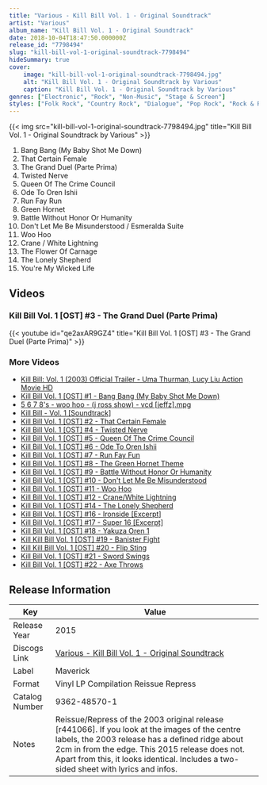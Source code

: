 ```yaml
---
title: "Various - Kill Bill Vol. 1 - Original Soundtrack"
artist: "Various"
album_name: "Kill Bill Vol. 1 - Original Soundtrack"
date: 2018-10-04T18:47:50.000000Z
release_id: "7798494"
slug: "kill-bill-vol-1-original-soundtrack-7798494"
hideSummary: true
cover:
    image: "kill-bill-vol-1-original-soundtrack-7798494.jpg"
    alt: "Kill Bill Vol. 1 - Original Soundtrack by Various"
    caption: "Kill Bill Vol. 1 - Original Soundtrack by Various"
genres: ["Electronic", "Rock", "Non-Music", "Stage & Screen"]
styles: ["Folk Rock", "Country Rock", "Dialogue", "Pop Rock", "Rock & Roll", "Disco", "Soundtrack", "Downtempo"]
---
```


{{< img src="kill-bill-vol-1-original-soundtrack-7798494.jpg" title="Kill Bill Vol. 1 - Original Soundtrack by Various" >}}

<!-- section break -->

1. Bang Bang (My Baby Shot Me Down)
2. That Certain Female
3. The Grand Duel (Parte Prima)
4. Twisted Nerve
5. Queen Of The Crime Council
6. Ode To Oren Ishii
7. Run Fay Run
8. Green Hornet
9. Battle Without Honor Or Humanity
10. Don't Let Me Be Misunderstood / Esmeralda Suite
11. Woo Hoo
12. Crane / White Lightning
13. The Flower Of Carnage
14. The Lonely Shepherd
15. You're My Wicked Life

<!-- section break -->




## Videos
### Kill Bill Vol. 1 [OST] #3 - The Grand Duel (Parte Prima)
{{< youtube id="qe2axAR9GZ4" title="Kill Bill Vol. 1 [OST] #3 - The Grand Duel (Parte Prima)" >}}<br>

### More Videos

- [Kill Bill: Vol. 1 (2003) Official Trailer - Uma Thurman, Lucy Liu Action Movie HD](https://www.youtube.com/watch?v=7kSuas6mRpk)
- [Kill Bill Vol. 1 [OST] #1 - Bang Bang (My Baby Shot Me Down)](https://www.youtube.com/watch?v=9KHEcUF_fvQ)
- [5 6 7 8's - woo hoo - (j ross show) - vcd [jeffz].mpg](https://www.youtube.com/watch?v=7DJv0rx5g-c)
- [Kill Bill - Vol. 1 [Soundtrack]](https://www.youtube.com/watch?v=RMJu05FDO5w)
- [Kill Bill Vol. 1 [OST] #2 - That Certain Female](https://www.youtube.com/watch?v=EtrkC6mm6b8)
- [Kill Bill Vol. 1 [OST] #4 - Twisted Nerve](https://www.youtube.com/watch?v=5Q4AUvqfE_g)
- [Kill Bill Vol. 1 [OST] #5 - Queen Of The Crime Council](https://www.youtube.com/watch?v=CLV5wyfPY74)
- [Kill Bill Vol. 1 [OST] #6 - Ode To Oren Ishii](https://www.youtube.com/watch?v=B_6Yf4NJtYQ)
- [Kill Bill Vol. 1 [OST] #7 - Run Fay Fun](https://www.youtube.com/watch?v=s8piKgdZd2A)
- [Kill Bill Vol. 1 [OST] #8 - The Green Hornet Theme](https://www.youtube.com/watch?v=YAyyTHFNyIQ)
- [Kill Bill Vol. 1 [OST] #9 - Battle Without Honor Or Humanity](https://www.youtube.com/watch?v=ebMrRxK5S3U)
- [Kill Bill Vol. 1 [OST] #10 - Don't Let Me Be Misunderstood](https://www.youtube.com/watch?v=VTR5AT1QwXw)
- [Kill Bill Vol. 1 [OST] #11 - Woo Hoo](https://www.youtube.com/watch?v=J-mRtjTAigo)
- [Kill Bill Vol. 1 [OST] #12 - Crane/White Lightning](https://www.youtube.com/watch?v=U7-B7SkSzQ8)
- [Kill Bill Vol. 1 [OST] #14 - The Lonely Shepherd](https://www.youtube.com/watch?v=eBaZZOf0xb0)
- [Kill Bill Vol. 1 [OST] #16 - Ironside [Excerpt]](https://www.youtube.com/watch?v=uHq-v4HJVqE)
- [Kill Bill Vol. 1 [OST] #17 - Super 16 [Excerpt]](https://www.youtube.com/watch?v=GMi61Z8zc9Q)
- [Kill Bill Vol. 1 [OST] #18 - Yakuza Oren 1](https://www.youtube.com/watch?v=3GOOO3ecfqA)
- [Kill Kill Bill Vol. 1 [OST] #19 - Banister Fight](https://www.youtube.com/watch?v=dU2x88vQnkM)
- [Kill Kill Bill Vol. 1 [OST] #20 - Flip Sting](https://www.youtube.com/watch?v=4UhWkUM1RYc)
- [Kill Bill Vol. 1 [OST] #21 - Sword Swings](https://www.youtube.com/watch?v=n_N3rfaUyh8)
- [Kill Bill Vol. 1 [OST] #22 - Axe Throws](https://www.youtube.com/watch?v=J9hVWeiwsfA)


## Release Information
|  Key           | Value                                                |
| ---------------| ---------------------------------------------------- |
| Release Year   | 2015                                   |
| Discogs Link   | [Various - Kill Bill Vol. 1 - Original Soundtrack](https://www.discogs.com/release/7798494-Various-Kill-Bill-Vol-1-Original-Soundtrack) |
| Label          | Maverick |
| Format         | Vinyl LP Compilation Reissue Repress |
| Catalog Number | 9362-48570-1 |
| Notes | Reissue/Repress of the 2003 original release [r441066].  If you look at the images of the centre labels, the 2003 release has a defined ridge about 2cm in from the edge.  This 2015 release does not.  Apart from this, it looks identical.  Includes a two-sided sheet with lyrics and infos.  |